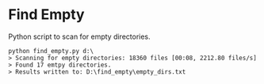 # Find Empty

Python script to scan for empty directories.

```text
python find_empty.py d:\
> Scanning for empty directories: 18360 files [00:08, 2212.80 files/s]
> Found 17 emtpy directories.
> Results written to: D:\find_empty\empty_dirs.txt
```
